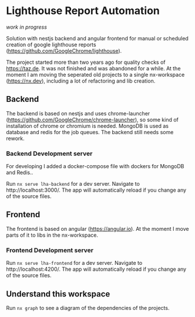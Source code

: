 # Lighthouse Report Automation

*work in progress*

Solution with nestjs backend and angular frontend for manual or scheduled creation of google lighthouse reports (https://github.com/GoogleChrome/lighthouse).

The project started more than two years ago for quality checks of https://taz.de.
It was not finished and was abandoned for a while.
At the moment I am moving the seperated old projects to a single nx-workspace (https://nx.dev), including a lot of refactoring and lib creation.

## Backend

The backend is based on nestjs and uses chrome-launcher (https://github.com/GoogleChrome/chrome-launcher), so some kind of installation of chrome or chromium is needed. MongoDB is used as database and redis for the job queues.
The backend still needs some rework.

### Backend Development server

For developing I added a docker-compose file with dockers for MongoDB and Redis..

Run `nx serve lha-backend` for a dev server. Navigate to http://localhost:3000/. The app will automatically reload if you change any of the source files.

## Frontend

The frontend is based on angular (https://angular.io).
At the moment I move parts of it to libs in the nx-workspace.

### Frontend Development server

Run `nx serve lha-frontend` for a dev server. Navigate to http://localhost:4200/. The app will automatically reload if you change any of the source files.

## Understand this workspace

Run `nx graph` to see a diagram of the dependencies of the projects.
